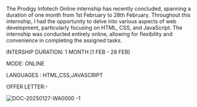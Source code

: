 The Prodigy Infotech Online internship has recently concluded, spanning a duration of one month from 1st February to 28th February. Throughout this internship, I had the opportunity to delve into various aspects of web development, particularly focusing on HTML, CSS, and JavaScript. The internship was conducted entirely online, allowing for flexibility and convenience in completing the assigned tasks.

INTERSHIP DURATION: 1 MONTH [1 FEB - 28 FEB]

MODE: ONLINE

LANGUAGES : HTML,CSS,JAVASCRIPT

OFFER LETTER:-

![DOC-20250127-WA0000 -1](https://github.com/user-attachments/assets/2d58302f-f5fe-49c0-970a-d4f8e19a7e13)

